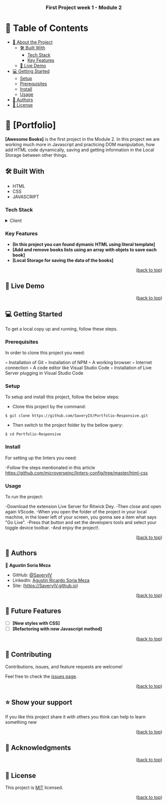 <a name="readme-top"></a>

<div align="center">
  <!-- You are encouraged to replace this logo with your own! Otherwise you can also remove it. -->
  <h3><b>First Project week 1 - Module 2</b></h3>

</div>

<!-- TABLE OF CONTENTS -->

# 📗 Table of Contents

- [📖 About the Project](#about-project)
  - [🛠 Built With](#built-with)
    - [Tech Stack](#tech-stack)
    - [Key Features](#key-features)
  - [🚀 Live Demo](#live-demo)
- [💻 Getting Started](#getting-started)
  - [Setup](#setup)
  - [Prerequisites](#prerequisites)
  - [Install](#install)
  - [Usage](#usage)
- [👥 Authors](#authors)
- [📝 License](#license)

<!-- PROJECT DESCRIPTION -->

# 📖 [Portfolio] <a name="about-project"></a>

**[Awesome Books]** is the first project in the Module 2. In this project we are working much more in Javascript and practicing DOM manipulation, how add HTML code dynamically, saving and getting information in the Local Storage between other things. 

## 🛠 Built With <a name="built-with"></a>

- HTML
- CSS
- JAVASCRIPT

### Tech Stack <a name="tech-stack"></a>


<details>
  <summary>Client</summary>
  <ul>
    <li><a href="https://html.spec.whatwg.org/">HTML</a></li>
    <li><a href="https://www.w3.org/Style/CSS/Overview.en.html">CSS</a></li>
  </ul>
</details>

<!-- Features -->

### Key Features <a name="key-features"></a>

- **[In this project you can found dymanic HTML using literal template]**
- **[Add and remove books lists using an array with objets to save each book]**
- **[Local Storage for saving the data of the books]**

<p align="right">(<a href="#readme-top">back to top</a>)</p>

## 🚀 Live Demo <a name="live-demo"></a>


<p align="right">(<a href="#readme-top">back to top</a>)</p>

<!-- GETTING STARTED -->

## 💻 Getting Started <a name="getting-started"></a>

To get a local copy up and running, follow these steps.

### Prerequisites

In order to clone this project you need:

◦ Installation of Git
◦ Installation of NPM
◦ A working browser
◦ Internet connection
◦ A code editor like Visual Studio Code
◦ Installation of Live Server plugging in Visual Studio Code

### Setup

To setup and install this project, follow the below steps:

- Clone this project by the command:

```
$ git clone https://github.com/SaveryIV/Portfolio-Responsive.git
```

- Then switch to the project folder by the bellow query:

```
$ cd Portfolio-Responsive
```

### Install

For setting up the linters you need:

-Follow the steps mentionated in this article https://github.com/microverseinc/linters-config/tree/master/html-css

### Usage

To run the project:

-Download the extension Live Server for Ritwick Dey.
-Then close and open again VScode.
-When you open the folder of the project in your local machine, in the lower left of your screen, you gonna see a item what says "Go Live".
-Press that button and set the developers tools and select your toggle device toolbar.
-And enjoy the project!.


<p align="right">(<a href="#readme-top">back to top</a>)</p>

## 👥 Authors <a name="authors"></a>

👤 **Agustin Soria Meza**

- GitHub: [@SaveryIV](https://github.com/SaveryIV?tab=repositories)
- LinkedIn: [Agustin Ricardo Soria Meza](https://www.linkedin.com/in/agust%C3%ADn-ricardo-soria-meza-979747228)
- Site: (https://SaveryIV.github.io)
<p align="right">(<a href="#readme-top">back to top</a>)</p>

## 🔭 Future Features <a name="future-features"></a>

- [ ] **[New styles with CSS]**
- [ ] **[Refactoring with new Javascript method]**

<p align="right">(<a href="#readme-top">back to top</a>)</p>

## 🤝 Contributing <a name="contributing"></a>

Contributions, issues, and feature requests are welcome!

Feel free to check the [issues page](../../issues/).

<p align="right">(<a href="#readme-top">back to top</a>)</p>

## ⭐️ Show your support <a name="support"></a>


If you like this project share it with others you think can help to learn something new

<p align="right">(<a href="#readme-top">back to top</a>)</p>

## 🙏 Acknowledgments <a name="acknowledgements"></a>


<p align="right">(<a href="#readme-top">back to top</a>)</p>

<!-- LICENSE -->

## 📝 License <a name="license"></a>

This project is [MIT](./LICENSE) licensed.

<p align="right">(<a href="#readme-top">back to top</a>)</p>
